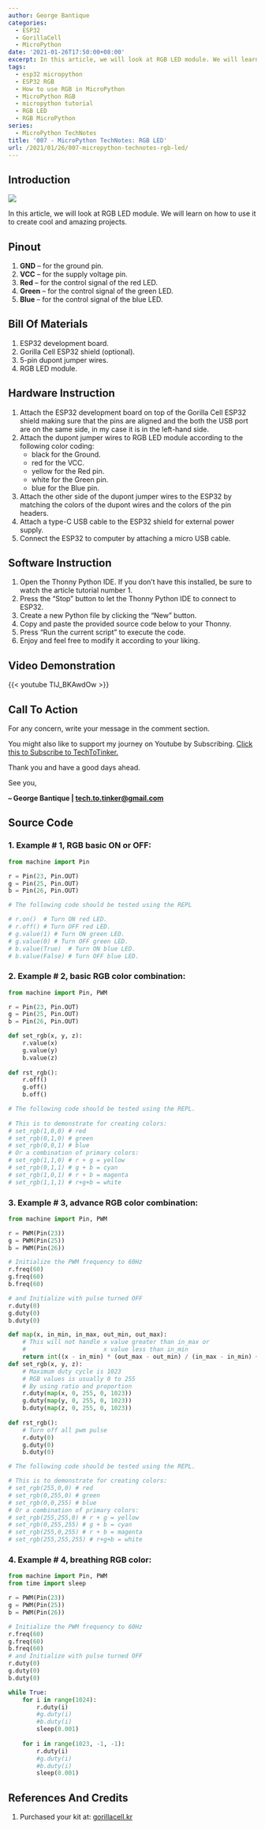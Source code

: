 ```yaml
---
author: George Bantique
categories:
  - ESP32
  - GorillaCell
  - MicroPython
date: '2021-01-26T17:50:00+08:00'
excerpt: In this article, we will look at RGB LED module. We will learn on how to use it to create cool and amazing projects.
tags:
  - esp32 micropython
  - ESP32 RGB
  - How to use RGB in MicroPython
  - MicroPython RGB
  - micropython tutorial
  - RGB LED
  - RGB MicroPython
series:
  - MicroPython TechNotes
title: '007 - MicroPython TechNotes: RGB LED'
url: /2021/01/26/007-micropython-technotes-rgb-led/
---
```


## **Introduction**

![](/images/007-technotes-rgb-led-micropython.png)

In this article, we will look at RGB LED module. We will learn on how to use it to create cool and amazing projects.

## **Pinout**

1. **GND** – for the ground pin.
2. **VCC** – for the supply voltage pin.
3. **Red** – for the control signal of the red LED.
4. **Green** – for the control signal of the green LED.
5. **Blue** – for the control signal of the blue LED.

## **Bill Of Materials**

1. ESP32 development board.
2. Gorilla Cell ESP32 shield (optional).
3. 5-pin dupont jumper wires.
4. RGB LED module.

## **Hardware Instruction**

1. Attach the ESP32 development board on top of the Gorilla Cell ESP32 shield making sure that the pins are aligned and the both the USB port are on the same side, in my case it is in the left-hand side.
2. Attach the dupont jumper wires to RGB LED module according to the following color coding: 
    - black for the Ground.
    - red for the VCC.
    - yellow for the Red pin.
    - white for the Green pin.
    - blue for the Blue pin.
3. Attach the other side of the dupont jumper wires to the ESP32 by matching the colors of the dupont wires and the colors of the pin headers.
4. Attach a type-C USB cable to the ESP32 shield for external power supply.
5. Connect the ESP32 to computer by attaching a micro USB cable.

## **Software Instruction**

1. Open the Thonny Python IDE. If you don’t have this installed, be sure to watch the article tutorial number 1.
2. Press the “Stop” button to let the Thonny Python IDE to connect to ESP32.
3. Create a new Python file by clicking the “New” button.
4. Copy and paste the provided source code below to your Thonny.
5. Press “Run the current script” to execute the code.
6. Enjoy and feel free to modify it according to your liking.

## **Video Demonstration**

{{< youtube TIJ_BKAwdOw >}}

## **Call To Action**

For any concern, write your message in the comment section.

You might also like to support my journey on Youtube by Subscribing. [Click this to Subscribe to TechToTinker.](https://www.youtube.com/c/TechToTinker?sub_confirmation=1)

Thank you and have a good days ahead.

See you,

**– George Bantique | tech.to.tinker@gmail.com**

## **Source Code**

### 1. Example # 1, RGB basic ON or OFF:

```py { lineNos="true" wrap="true" }
from machine import Pin 

r = Pin(23, Pin.OUT) 
g = Pin(25, Pin.OUT) 
b = Pin(26, Pin.OUT) 

# The following code should be tested using the REPL 

# r.on()  # Turn ON red LED. 
# r.off() # Turn OFF red LED. 
# g.value(1) # Turn ON green LED. 
# g.value(0) # Turn OFF green LED. 
# b.value(True)  # Turn ON blue LED. 
# b.value(False) # Turn OFF blue LED.

```

### 2. Example # 2, basic RGB color combination:

```py { lineNos="true" wrap="true" }
from machine import Pin, PWM 

r = Pin(23, Pin.OUT) 
g = Pin(25, Pin.OUT) 
b = Pin(26, Pin.OUT) 

def set_rgb(x, y, z): 
    r.value(x) 
    g.value(y) 
    b.value(z) 
         
def rst_rgb(): 
    r.off() 
    g.off() 
    b.off() 

# The following code should be tested using the REPL.
     
# This is to demonstrate for creating colors: 
# set_rgb(1,0,0) # red 
# set_rgb(0,1,0) # green 
# set_rgb(0,0,1) # blue 
# Or a combination of primary colors: 
# set_rgb(1,1,0) # r + g = yellow 
# set_rgb(0,1,1) # g + b = cyan 
# set_rgb(1,0,1) # r + b = magenta 
# set_rgb(1,1,1) # r+g+b = white

```

### 3. Example # 3, advance RGB color combination:

```py { lineNos="true" wrap="true" }
from machine import Pin, PWM  

r = PWM(Pin(23)) 
g = PWM(Pin(25)) 
b = PWM(Pin(26)) 

# Initialize the PWM frequency to 60Hz 
r.freq(60) 
g.freq(60) 
b.freq(60) 

# and Initialize with pulse turned OFF 
r.duty(0) 
g.duty(0) 
b.duty(0) 

def map(x, in_min, in_max, out_min, out_max): 
    # This will not handle x value greater than in_max or 
    #                      x value less than in_min 
    return int((x - in_min) * (out_max - out_min) / (in_max - in_min) + out_min) 
def set_rgb(x, y, z): 
    # Maximum duty cycle is 1023 
    # RGB values is usually 0 to 255 
    # By using ratio and proportion 
    r.duty(map(x, 0, 255, 0, 1023)) 
    g.duty(map(y, 0, 255, 0, 1023)) 
    b.duty(map(z, 0, 255, 0, 1023)) 
         
def rst_rgb(): 
    # Turn off all pwm pulse 
    r.duty(0) 
    g.duty(0) 
    b.duty(0)

# The following code should be tested using the REPL.

# This is to demonstrate for creating colors:  
# set_rgb(255,0,0) # red  
# set_rgb(0,255,0) # green  
# set_rgb(0,0,255) # blue  
# Or a combination of primary colors:  
# set_rgb(255,255,0) # r + g = yellow  
# set_rgb(0,255,255) # g + b = cyan  
# set_rgb(255,0,255) # r + b = magenta  
# set_rgb(255,255,255) # r+g+b = white

```

### 4. Example # 4, breathing RGB color:

```py { lineNos="true" wrap="true" }
from machine import Pin, PWM 
from time import sleep 

r = PWM(Pin(23)) 
g = PWM(Pin(25)) 
b = PWM(Pin(26))

# Initialize the PWM frequency to 60Hz 
r.freq(60) 
g.freq(60) 
b.freq(60) 
# and Initialize with pulse turned OFF 
r.duty(0) 
g.duty(0) 
b.duty(0) 

while True: 
    for i in range(1024): 
        r.duty(i) 
        #g.duty(i) 
        #b.duty(i) 
        sleep(0.001) 
        
    for i in range(1023, -1, -1): 
        r.duty(i) 
        #g.duty(i) 
        #b.duty(i) 
        sleep(0.001)

```

## **References And Credits**

1. Purchased your kit at:
[gorillacell.kr](http://gorillacell.kr/)

